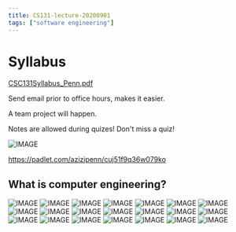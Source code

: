 ```yaml
---
title: CS131-lecture-20200901
tags: ["software engineering"]
---
```


# Syllabus

[CSC131Syllabus_Penn.pdf](/notes/03FB3831AD0DA6E5975AED23FFFE1B22.pdf)

Send email prior to office hours, makes it easier.

A team project will happen.

Notes are allowed during quizes! Don't miss a quiz!

![IMAGE](/notes/0B2D64E6263B4F5FD3E49006147746E9.jpg)

https://padlet.com/azizipenn/cuj51f9q36w079ko

## What is computer engineering?

![IMAGE](/notes/61C466A612457597E214A2EF5B5EF95F.jpg)
![IMAGE](/notes/64B90666E62F06E5357A5F83C5D84C42.jpg)
![IMAGE](/notes/E7892DBDA519A9BC9D37102AE3EAE21C.jpg)
![IMAGE](/notes/1006708A4CD6A23E518991E5508571BD.jpg)
![IMAGE](/notes/39E29D876AB1E5600EFF48E4CFF19BC5.jpg)
![IMAGE](/notes/5E18092BE034E5403424DC59076C6319.jpg)
![IMAGE](/notes/6680D25A0FD61A2AAA759EE620E3D196.jpg)
![IMAGE](/notes/1BEED4B70BDCCB258CC52F14FDFDA7EE.jpg)
![IMAGE](/notes/7A8DE774625E1A84A02BE9C8A2DEB5A1.jpg)
![IMAGE](/notes/360ED852AD9E4E441B36BE37705EB71F.jpg)
![IMAGE](/notes/49C6F6A225E642A8CA8C4A34B053369F.jpg)
![IMAGE](/notes/0E8045600C7AE6B2A9F0DEDB812E7DEB.jpg)
![IMAGE](/notes/3715C4B5451E0C543968E1C86EA0C4E2.jpg)
![IMAGE](/notes/A5829812F82FEEE0D800F637AF4AA2B3.jpg)
![IMAGE](/notes/E0DEC135E42C2F4B84CECA34A21A9B8A.jpg)
![IMAGE](/notes/A1C5EF74D93C5ECFEE7D7A3D9D34AA6A.jpg)
![IMAGE](/notes/4912B59D0F9653E045D801D99E303591.jpg)
![IMAGE](/notes/05EB742680D684B2A76AD3652A505CBA.jpg)
![IMAGE](/notes/6F797024D9EE0855CF8567AE20E4CF96.jpg)
![IMAGE](/notes/D78D466D8F48A642A16DE9CEC2EB7A7F.jpg)
![IMAGE](/notes/E2E39D19742C9AB342F3009645560908.jpg)
